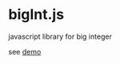# bigInt.js

javascript library for big integer

see [demo](http://leungwensen.github.io/js-projects/bigInt.js/)
